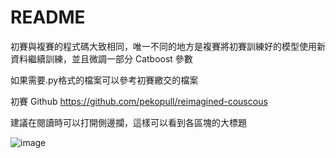# README

初賽與複賽的程式碼大致相同，唯一不同的地方是複賽將初賽訓練好的模型使用新資料繼續訓練，並且微調一部分 Catboost 參數

如果需要.py格式的檔案可以參考初賽繳交的檔案

初賽 Github
https://github.com/pekopull/reimagined-couscous

建議在閱讀時可以打開側邊攔，這樣可以看到各區塊的大標題

![image](https://github.com/pekopull/supreme-couscous/assets/28997752/92e8c860-c688-4286-8918-2603e994db96)
